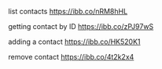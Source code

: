 list contacts
https://ibb.co/nRM8hHL

getting contact by ID
https://ibb.co/zPJ97wS

adding a contact
https://ibb.co/HK520K1

remove contact
https://ibb.co/4t2k2x4
